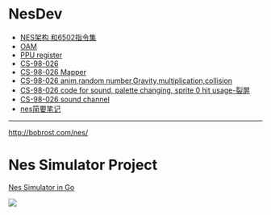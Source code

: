 <h2 id="ab0748bdfbd23a354ccb0b1bd5ce56b6"></h2>


# NesDev

- [NES架构 和6502指令集](6502.md)
- [OAM](nes_OAM.md)
- [PPU register](nes_PPU_register.md)
- [CS-98-026](CS-98-026.md)
- [CS-98-026 Mapper](CS-98-026_2.md)
- [CS-98-026 anim,random number,Gravity,multiplication,collision](CS-98-026_3.md)
- [CS-98-026 code for sound, palette changing, sprite 0 hit usage-裂屏](CS-98-026_4.md)
- [CS-98-026 sound channel](CS-98-026_5.md)
- [nes简要笔记](nes.md)


---

http://bobrost.com/nes/



# Nes Simulator Project

[Nes Simulator in Go](https://github.com/mebusy/NesDev)

![](https://nbviewer.jupyter.org/github/mebusy/NesDev/blob/master/imgs/nes_screenshot.jpg)



